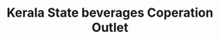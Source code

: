 ---
title: "Kerala State beverages Coperation Outlet"
url: /pattanakkad/kerala-state-beverages-coperation-outlet/
shop: wine
---